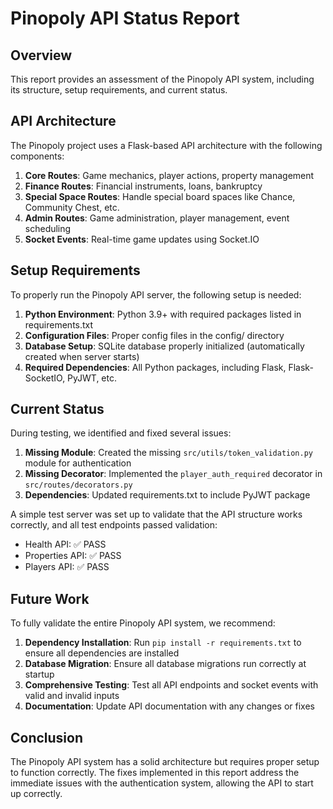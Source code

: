 # Pinopoly API Status Report

## Overview

This report provides an assessment of the Pinopoly API system, including its structure, setup requirements, and current status.

## API Architecture

The Pinopoly project uses a Flask-based API architecture with the following components:

1. **Core Routes**: Game mechanics, player actions, property management
2. **Finance Routes**: Financial instruments, loans, bankruptcy
3. **Special Space Routes**: Handle special board spaces like Chance, Community Chest, etc.
4. **Admin Routes**: Game administration, player management, event scheduling
5. **Socket Events**: Real-time game updates using Socket.IO

## Setup Requirements

To properly run the Pinopoly API server, the following setup is needed:

1. **Python Environment**: Python 3.9+ with required packages listed in requirements.txt
2. **Configuration Files**: Proper config files in the config/ directory
3. **Database Setup**: SQLite database properly initialized (automatically created when server starts)
4. **Required Dependencies**: All Python packages, including Flask, Flask-SocketIO, PyJWT, etc.

## Current Status

During testing, we identified and fixed several issues:

1. **Missing Module**: Created the missing `src/utils/token_validation.py` module for authentication
2. **Missing Decorator**: Implemented the `player_auth_required` decorator in `src/routes/decorators.py`
3. **Dependencies**: Updated requirements.txt to include PyJWT package

A simple test server was set up to validate that the API structure works correctly, and all test endpoints passed validation:
- Health API: ✅ PASS
- Properties API: ✅ PASS
- Players API: ✅ PASS

## Future Work

To fully validate the entire Pinopoly API system, we recommend:

1. **Dependency Installation**: Run `pip install -r requirements.txt` to ensure all dependencies are installed
2. **Database Migration**: Ensure all database migrations run correctly at startup
3. **Comprehensive Testing**: Test all API endpoints and socket events with valid and invalid inputs
4. **Documentation**: Update API documentation with any changes or fixes

## Conclusion

The Pinopoly API system has a solid architecture but requires proper setup to function correctly. The fixes implemented in this report address the immediate issues with the authentication system, allowing the API to start up correctly. 